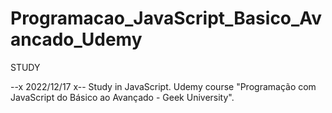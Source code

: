 # Programacao_JavaScript_Basico_Avancado_Udemy

STUDY 

--x 2022/12/17 x--
Study in JavaScript. Udemy course "Programação com JavaScript do Básico ao Avançado - Geek University".

